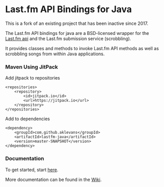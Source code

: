 # Last.fm API Bindings for Java
This is a fork of an existing project that has been inactive since 2017.

The Last.fm API bindings for java are a BSD-licensed wrapper for the [Last.fm api](http://www.last.fm/api) and the Last.fm submission service (scrobbling).

It provides classes and methods to invoke Last.fm API methods as well as scrobbling songs from within Java applications.

### Maven Using JitPack

Add jitpack to repositories
```
<repositories>
    <repository>
        <id>jitpack.io</id>
        <url>https://jitpack.io</url>
    </repository>
</repositories>
```
Add to dependencies

```
<dependency>
    <groupId>com.github.aklevans</groupId>
    <artifactId>lastfm-java</artifactId>
    <version>master-SNAPSHOT</version>
</dependency>
```



### Documentation

To get started, start [here](https://github.com/jkovacs/lastfm-java/wiki/Getting-Started).

More documentation can be found in the [Wiki](https://github.com/jkovacs/lastfm-java/wiki).

